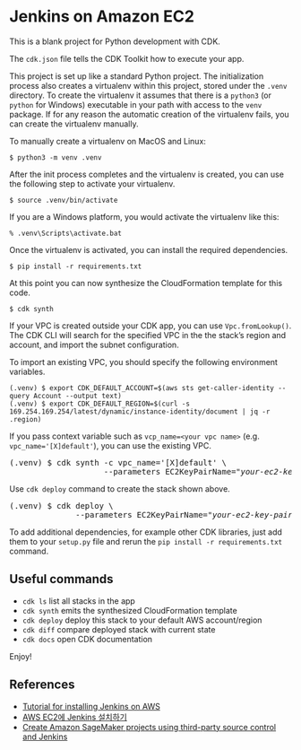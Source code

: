 
# Jenkins on Amazon EC2

This is a blank project for Python development with CDK.

The `cdk.json` file tells the CDK Toolkit how to execute your app.

This project is set up like a standard Python project.  The initialization
process also creates a virtualenv within this project, stored under the `.venv`
directory.  To create the virtualenv it assumes that there is a `python3`
(or `python` for Windows) executable in your path with access to the `venv`
package. If for any reason the automatic creation of the virtualenv fails,
you can create the virtualenv manually.

To manually create a virtualenv on MacOS and Linux:

```
$ python3 -m venv .venv
```

After the init process completes and the virtualenv is created, you can use the following
step to activate your virtualenv.

```
$ source .venv/bin/activate
```

If you are a Windows platform, you would activate the virtualenv like this:

```
% .venv\Scripts\activate.bat
```

Once the virtualenv is activated, you can install the required dependencies.

```
$ pip install -r requirements.txt
```

At this point you can now synthesize the CloudFormation template for this code.

```
$ cdk synth 
```

If your VPC is created outside your CDK app, you can use `Vpc.fromLookup()`.
The CDK CLI will search for the specified VPC in the the stack’s region and account,
and import the subnet configuration.

To import an existing VPC, you should specify the following environment variables.

```
(.venv) $ export CDK_DEFAULT_ACCOUNT=$(aws sts get-caller-identity --query Account --output text)
(.venv) $ export CDK_DEFAULT_REGION=$(curl -s 169.254.169.254/latest/dynamic/instance-identity/document | jq -r .region)
```

If you pass context variable such as `vcp_name=<your vpc name>` (e.g. `vpc_name='[X]default'`), you can use the existing VPC.

<pre>
(.venv) $ cdk synth -c vpc_name='[X]default' \
                    --parameters EC2KeyPairName="<i>your-ec2-key-pair-name(exclude .pem extension)</i>"
</pre>

Use `cdk deploy` command to create the stack shown above.

<pre>
(.venv) $ cdk deploy \
              --parameters EC2KeyPairName="<i>your-ec2-key-pair-name(exclude .pem extension)</i>"
</pre>

To add additional dependencies, for example other CDK libraries, just add
them to your `setup.py` file and rerun the `pip install -r requirements.txt`
command.

## Useful commands

 * `cdk ls`          list all stacks in the app
 * `cdk synth`       emits the synthesized CloudFormation template
 * `cdk deploy`      deploy this stack to your default AWS account/region
 * `cdk diff`        compare deployed stack with current state
 * `cdk docs`        open CDK documentation

Enjoy!

## References

 * [Tutorial for installing Jenkins on AWS](https://www.jenkins.io/doc/tutorials/tutorial-for-installing-jenkins-on-AWS/#configure-jenkins)
 * [AWS EC2에 Jenkins 설치하기](https://velog.io/@yundleyundle/AWS-EC2%EC%97%90-Jenkins-%EC%84%A4%EC%B9%98%ED%95%98%EA%B8%B0)
 * [Create Amazon SageMaker projects using third-party source control and Jenkins](https://aws.amazon.com/blogs/machine-learning/create-amazon-sagemaker-projects-using-third-party-source-control-and-jenkins/)

